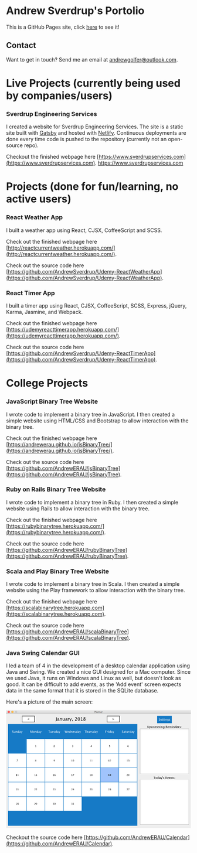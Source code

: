 # Andrew Sverdrup's Portolio
This is a GitHub Pages site, click [here](https://andrewsverdrup.github.io/resume-cv/) to see it!

## Contact
Want to get in touch? Send me an email at <andrewgolfer@outlook.com>.

# Live Projects (currently being used by companies/users)

### Sverdrup Engineering Services
I created a website for Sverdrup Engineering Services.  The site is a static site built with [Gatsby](https://gatsbyjs.org) and hosted with [Netlify](https://netlify.com).  Continuous deployments are done every time code is pushed to the repository (currently not an open-source repo).

Checkout the finished webpage here [https://www.sverdrupservices.com](https://www.sverdrupservices.com).
<a href="https://www.sverdrupservices.com" target="_blank">https://www.sverdrupservices.com</a>

# Projects (done for fun/learning, no active users)

### React Weather App
I built a weather app using React, CJSX, CoffeeScript and SCSS.

Check out the finished webpage here [http://reactcurrentweather.herokuapp.com/](http://reactcurrentweather.herokuapp.com/).

Check out the source code here [https://github.com/AndrewSverdrup/Udemy-ReactWeatherApp](https://github.com/AndrewSverdrup/Udemy-ReactWeatherApp).

### React Timer App
I built a timer app using React, CJSX, CoffeeScript, SCSS, Express, jQuery, Karma, Jasmine, and Webpack.

Check out the finished webpage here [https://udemyreacttimerapp.herokuapp.com/](https://udemyreacttimerapp.herokuapp.com/).

Check out the source code here [https://github.com/AndrewSverdrup/Udemy-ReactTimerApp](https://github.com/AndrewSverdrup/Udemy-ReactTimerApp).


# College Projects

### JavaScript Binary Tree Website
I wrote code to implement a binary tree in JavaScript.  I then created a simple website using HTML/CSS and Bootstrap to allow interaction with the binary tree.

Check out the finished webpage here [https://andrewerau.github.io/jsBinaryTree/](https://andrewerau.github.io/jsBinaryTree/).

Check out the source code here [https://github.com/AndrewERAU/jsBinaryTree](https://github.com/AndrewERAU/jsBinaryTree).

### Ruby on Rails Binary Tree Website
I wrote code to implement a binary tree in Ruby.  I then created a simple website using Rails to allow interaction with the binary tree.

Check out the finished webpage here [https://rubybinarytree.herokuapp.com/](https://rubybinarytree.herokuapp.com/).

Check out the source code here [https://github.com/AndrewERAU/rubyBinaryTree](https://github.com/AndrewERAU/rubyBinaryTree).

### Scala and Play Binary Tree Website
I wrote code to implement a binary tree in Scala.  I then created a simple website using the Play framework to allow interaction with the binary tree.

Check out the finished webpage here [https://scalabinarytree.herokuapp.com](https://scalabinarytree.herokuapp.com).

Check out the source code here [https://github.com/AndrewERAU/scalaBinaryTree](https://github.com/AndrewERAU/scalaBinaryTree).

### Java Swing Calendar GUI
I led a team of 4 in the development of a desktop calendar application using Java and Swing.  We created a nice GUI designed for a Mac computer.  Since we used Java, it runs on Windows and Linux as well, but doesn't look as good.  It can be difficult to add events, as the 'Add event' screen expects data in the same format that it is stored in the SQLite database.

Here's a picture of the main screen:

![Calendar GUI Screenshot](https://raw.githubusercontent.com/AndrewERAU/Calendar/master/docs/Calendar_Home_Screen_Pic.png "Calendar GUI Screenshot")

Checkout the source code here [https://github.com/AndrewERAU/Calendar](https://github.com/AndrewERAU/Calendar).
